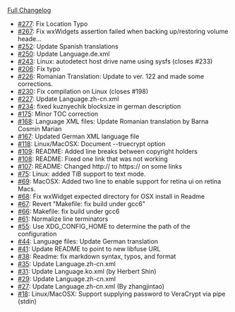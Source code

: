 [Full Changelog](https://github.com/veracrypt/veracrypt/compare/VeraCrypt_MacOSX_1.0f-BETA...list)

 - [#277](https://github.com/veracrypt/veracrypt/pull/277): Fix Location Typo
 - [#267](https://github.com/veracrypt/veracrypt/pull/267): Fix wxWidgets assertion failed when backing up/restoring volume heade…
 - [#252](https://github.com/veracrypt/veracrypt/pull/252): Update Spanish translations
 - [#250](https://github.com/veracrypt/veracrypt/pull/250): Update Language.de.xml
 - [#243](https://github.com/veracrypt/veracrypt/pull/243): Linux: autodetect host drive name using sysfs (closes #233)
 - [#206](https://github.com/veracrypt/veracrypt/pull/206): Fix typo
 - [#226](https://github.com/veracrypt/veracrypt/pull/226): Romanian Translation: Update to ver. 122 and made some corrections.
 - [#230](https://github.com/veracrypt/veracrypt/pull/230): Fix compilation on Linux (closes #198)
 - [#227](https://github.com/veracrypt/veracrypt/pull/227): Update Language.zh-cn.xml
 - [#234](https://github.com/veracrypt/veracrypt/pull/234): fixed kuznyechik blocksize in german description
 - [#175](https://github.com/veracrypt/veracrypt/pull/175): Minor TOC correction
 - [#168](https://github.com/veracrypt/veracrypt/pull/168): Language XML files: Update Romanian translation by Barna Cosmin Marian
 - [#167](https://github.com/veracrypt/veracrypt/pull/167): Updated German XML language file
 - [#118](https://github.com/veracrypt/veracrypt/pull/118): Linux/MacOSX: Document --truecrypt option
 - [#109](https://github.com/veracrypt/veracrypt/pull/109): README: Added line breaks between copyright holders
 - [#108](https://github.com/veracrypt/veracrypt/pull/108): README: Fixed one link that was not working
 - [#107](https://github.com/veracrypt/veracrypt/pull/107): README: Changed http:// to https:// on some links
 - [#75](https://github.com/veracrypt/veracrypt/pull/75): Linux: added TiB support to text mode.
 - [#69](https://github.com/veracrypt/veracrypt/pull/69): MacOSX: Added two line to enable support for retina ui on retina Macs.
 - [#68](https://github.com/veracrypt/veracrypt/pull/68): Fix wxWidget expected directory for OSX install in Readme
 - [#67](https://github.com/veracrypt/veracrypt/pull/67): Revert "Makefile: fix build under gcc6"
 - [#66](https://github.com/veracrypt/veracrypt/pull/66): Makefile: fix build under gcc6
 - [#61](https://github.com/veracrypt/veracrypt/pull/61): Normalize line terminators
 - [#55](https://github.com/veracrypt/veracrypt/pull/55): Use XDG_CONFIG_HOME to determine the path of the configuration
 - [#44](https://github.com/veracrypt/veracrypt/pull/44): Language files: Update German translation
 - [#41](https://github.com/veracrypt/veracrypt/pull/41): Update README to point to new libfuse URL
 - [#38](https://github.com/veracrypt/veracrypt/pull/38): Readme: fix markdown syntax, typos, and format
 - [#35](https://github.com/veracrypt/veracrypt/pull/35): Update Language.zh-cn.xml
 - [#31](https://github.com/veracrypt/veracrypt/pull/31): Update Language.ko.xml (by Herbert Shin)
 - [#29](https://github.com/veracrypt/veracrypt/pull/29): Update Language.zh-cn.xml
 - [#27](https://github.com/veracrypt/veracrypt/pull/27): Update Language.zh-cn.xml (By zhangjintao)
 - [#18](https://github.com/veracrypt/veracrypt/pull/18): Linux/MacOSX: Support supplying password to VeraCrypt via pipe (stdin)
